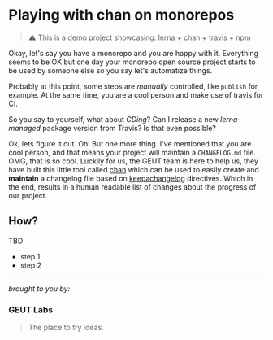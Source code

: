 # Playing with chan on monorepos

> :warning: This is a demo project showcasing: lerna + chan + travis + npm

Okay, let's say you have a monorepo and you are happy with it. Everything seems to be OK but one day your monorepo open source project starts to be used by someone else so you say let's automatize things. 

Probably at this point, some steps are _manually_ controlled, like `publish` for example. At the same time, you are a cool person and make use of travis for CI. 

So you say to yourself, what about _CDing_? Can I release a new _lerna-managed_ package version from Travis? Is that even possible?

Ok, lets figure it out. Oh! But one more thing. I've mentioned that you are cool person, and that means your project will maintain a `CHANGELOG.md` file. OMG, that is so cool. Luckily for us, the GEUT team is here to help us, they have built this little tool called [chan](https://github.com/geut/chan) which can be used to easily create and **maintain** a changelog file based on [keepachangelog](https://keepachangelog.com/en/1.0.0/) directives. Which in the end, results in a human readable list of changes about the progress of our project.

## How?

TBD
- step 1
- step 2

___

_brought to you by:_ 

### GEUT Labs

> The place to try ideas.
